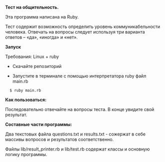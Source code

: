 **Тест на общительность.**

Эта программа написана на Ruby. 

Тест содержит возможность определить уровень коммуникабельности человека. 
Отвечать на вопросы следует используя три варианта ответов – «да», «иногда» и «нет».

**Запуск**

Требования: Linux + ruby

- Скачайте репозиторий

- Запустите в терминале с помощью интерпретатора ruby файл main.rb

`   $ ruby main.rb
`

**Как пользоваться:**

Последовательно отвечайте на вопросы теста.
В конце увидите свой результат.

**Составные части программы:**

Два текстовых файла questions.txt и results.txt - сожержат в себе массивы вопросов и результатов соответственно.

Файлы lib/result_printer.rb и lib/test.rb содержат классы и основную логику программы.